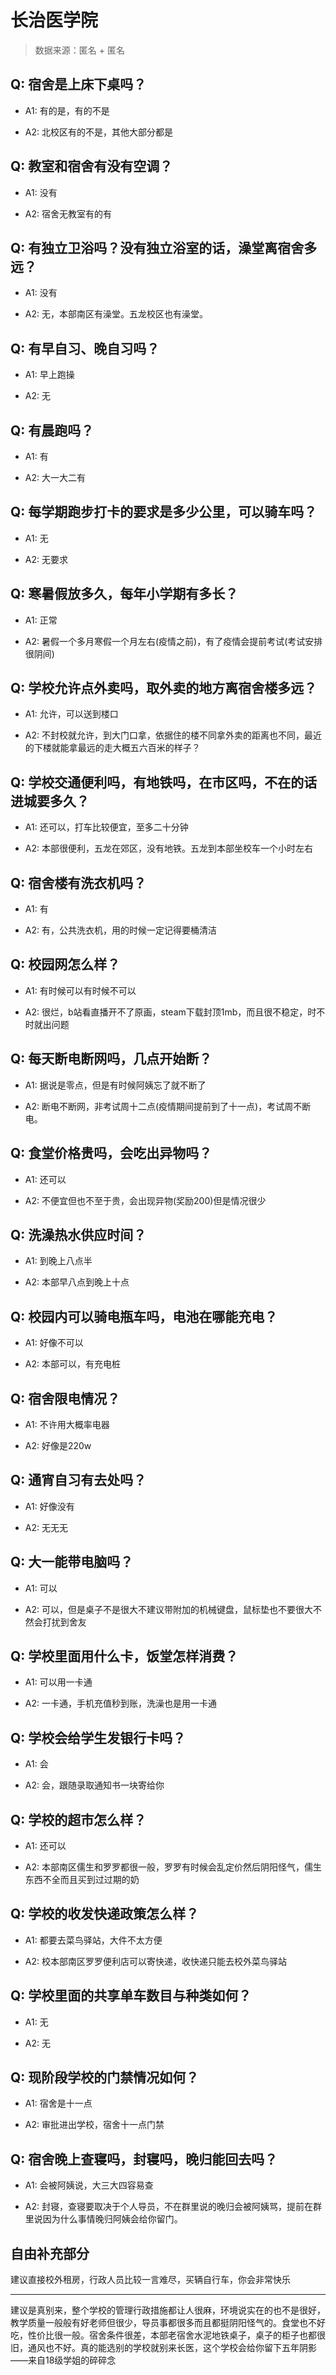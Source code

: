 # 长治医学院

> 数据来源：匿名 + 匿名

## Q: 宿舍是上床下桌吗？

- A1: 有的是，有的不是

- A2: 北校区有的不是，其他大部分都是

## Q: 教室和宿舍有没有空调？

- A1: 没有

- A2: 宿舍无教室有的有

## Q: 有独立卫浴吗？没有独立浴室的话，澡堂离宿舍多远？

- A1: 没有

- A2: 无，本部南区有澡堂。五龙校区也有澡堂。

## Q: 有早自习、晚自习吗？

- A1: 早上跑操

- A2: 无

## Q: 有晨跑吗？

- A1: 有

- A2: 大一大二有

## Q: 每学期跑步打卡的要求是多少公里，可以骑车吗？

- A1: 无

- A2: 无要求

## Q: 寒暑假放多久，每年小学期有多长？

- A1: 正常

- A2: 暑假一个多月寒假一个月左右(疫情之前)，有了疫情会提前考试(考试安排很阴间)

## Q: 学校允许点外卖吗，取外卖的地方离宿舍楼多远？

- A1: 允许，可以送到楼口

- A2: 不封校就允许，到大门口拿，依据住的楼不同拿外卖的距离也不同，最近的下楼就能拿最远的走大概五六百米的样子？

## Q: 学校交通便利吗，有地铁吗，在市区吗，不在的话进城要多久？

- A1: 还可以，打车比较便宜，至多二十分钟

- A2: 本部很便利，五龙在郊区，没有地铁。五龙到本部坐校车一个小时左右

## Q: 宿舍楼有洗衣机吗？

- A1: 有

- A2: 有，公共洗衣机，用的时候一定记得要桶清洁

## Q: 校园网怎么样？

- A1: 有时候可以有时候不可以

- A2: 很烂，b站看直播开不了原画，steam下载封顶1mb，而且很不稳定，时不时就出问题

## Q: 每天断电断网吗，几点开始断？

- A1: 据说是零点，但是有时候阿姨忘了就不断了

- A2: 断电不断网，非考试周十二点(疫情期间提前到了十一点)，考试周不断电。

## Q: 食堂价格贵吗，会吃出异物吗？

- A1: 还可以

- A2: 不便宜但也不至于贵，会出现异物(奖励200)但是情况很少

## Q: 洗澡热水供应时间？

- A1: 到晚上八点半

- A2: 本部早八点到晚上十点

## Q: 校园内可以骑电瓶车吗，电池在哪能充电？

- A1: 好像不可以

- A2: 本部可以，有充电桩

## Q: 宿舍限电情况？

- A1: 不许用大概率电器

- A2: 好像是220w

## Q: 通宵自习有去处吗？

- A1: 好像没有

- A2: 无无无

## Q: 大一能带电脑吗？

- A1: 可以

- A2: 可以，但是桌子不是很大不建议带附加的机械键盘，鼠标垫也不要很大不然会打扰到舍友

## Q: 学校里面用什么卡，饭堂怎样消费？

- A1: 可以用一卡通

- A2: 一卡通，手机充值秒到账，洗澡也是用一卡通

## Q: 学校会给学生发银行卡吗？

- A1: 会

- A2: 会，跟随录取通知书一块寄给你

## Q: 学校的超市怎么样？

- A1: 还可以

- A2: 本部南区儒生和罗罗都很一般，罗罗有时候会乱定价然后阴阳怪气，儒生东西不全而且买到过过期的奶

## Q: 学校的收发快递政策怎么样？

- A1: 都要去菜鸟驿站，大件不太方便

- A2: 校本部南区罗罗便利店可以寄快递，收快递只能去校外菜鸟驿站

## Q: 学校里面的共享单车数目与种类如何？

- A1: 无

- A2: 无

## Q: 现阶段学校的门禁情况如何？

- A1: 宿舍是十一点

- A2: 审批进出学校，宿舍十一点门禁

## Q: 宿舍晚上查寝吗，封寝吗，晚归能回去吗？

- A1: 会被阿姨说，大三大四容易查

- A2: 封寝，查寝要取决于个人导员，不在群里说的晚归会被阿姨骂，提前在群里说因为什么事情晚归阿姨会给你留门。

## 自由补充部分

建议直接校外租房，行政人员比较一言难尽，买辆自行车，你会非常快乐

***

建议是真别来，整个学校的管理行政措施都让人很麻，环境说实在的也不是很好，教学质量一般般有好老师但很少，导员事都很多而且都挺阴阳怪气的。食堂也不好吃，性价比很一般。宿舍条件很差，本部老宿舍水泥地铁桌子，桌子的柜子也都很旧，通风也不好。真的能选别的学校就别来长医，这个学校会给你留下五年阴影——来自18级学姐的碎碎念